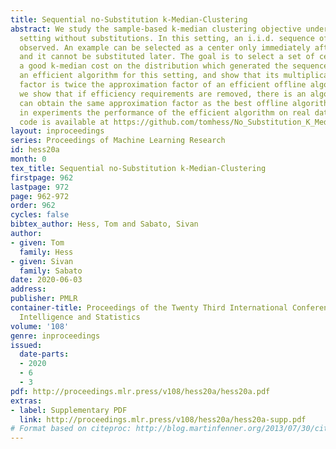 ```yaml
---
title: Sequential no-Substitution k-Median-Clustering
abstract: We study the sample-based k-median clustering objective under a sequential
  setting without substitutions. In this setting, an i.i.d. sequence of examples is
  observed. An example can be selected as a center only immediately after it is observed,
  and it cannot be substituted later. The goal is to select a set of centers with
  a good k-median cost on the distribution which generated the sequence. We provide
  an efficient algorithm for this setting, and show that its multiplicative approximation
  factor is twice the approximation factor of an efficient offline algorithm. In addition,
  we show that if efficiency requirements are removed, there is an algorithm that
  can obtain the same approximation factor as the best offline algorithm. We demonstrate
  in experiments the performance of the efficient algorithm on real data sets. Our
  code is available at https://github.com/tomhess/No_Substitution_K_Median.
layout: inproceedings
series: Proceedings of Machine Learning Research
id: hess20a
month: 0
tex_title: Sequential no-Substitution k-Median-Clustering
firstpage: 962
lastpage: 972
page: 962-972
order: 962
cycles: false
bibtex_author: Hess, Tom and Sabato, Sivan
author:
- given: Tom
  family: Hess
- given: Sivan
  family: Sabato
date: 2020-06-03
address: 
publisher: PMLR
container-title: Proceedings of the Twenty Third International Conference on Artificial
  Intelligence and Statistics
volume: '108'
genre: inproceedings
issued:
  date-parts:
  - 2020
  - 6
  - 3
pdf: http://proceedings.mlr.press/v108/hess20a/hess20a.pdf
extras:
- label: Supplementary PDF
  link: http://proceedings.mlr.press/v108/hess20a/hess20a-supp.pdf
# Format based on citeproc: http://blog.martinfenner.org/2013/07/30/citeproc-yaml-for-bibliographies/
---
```

